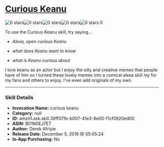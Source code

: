 # [Curious Keanu](http://alexa.amazon.com/#skills/amzn1.ask.skill.39ff07fb-b007-41e3-8e00-f1cf0920ed00)
![0 stars](../../images/ic_star_border_black_18dp_1x.png)![0 stars](../../images/ic_star_border_black_18dp_1x.png)![0 stars](../../images/ic_star_border_black_18dp_1x.png)![0 stars](../../images/ic_star_border_black_18dp_1x.png)![0 stars](../../images/ic_star_border_black_18dp_1x.png) 0

To use the Curious Keanu skill, try saying...

* *Alexa, open curious Keanu*

* *what does Keanu want to know*

* *what is Keanu curious about*

I love keanu as an actor but I enjoy the silly and creative memes that people have of him so I turned these lovely memes into a comical alexa skill my for my fans and others to enjoy. I've even add originals of my own.

***

### Skill Details

* **Invocation Name:** curious keanu
* **Category:** null
* **ID:** amzn1.ask.skill.39ff07fb-b007-41e3-8e00-f1cf0920ed00
* **ASIN:** B01N0EJ7ET
* **Author:** Derek Afriyie
* **Release Date:** December 5, 2016 @ 05:05:24
* **In-App Purchasing:** No

